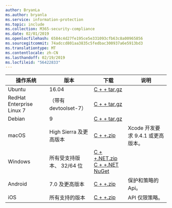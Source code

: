 ```yaml
---
author: BryanLa
ms.author: bryanla
ms.service: information-protection
ms.topic: include
ms.collection: M365-security-compliance
ms.date: 02/01/2019
ms.openlocfilehash: 6584c4d27fe195ce5e331093cfb63c8a00965856
ms.sourcegitcommit: 74adccd801aa3835c5fedbac300937a6e5913bd3
ms.translationtype: MT
ms.contentlocale: zh-CN
ms.lasthandoff: 02/19/2019
ms.locfileid: "56422833"
---
```

| 操作系统 | 版本 | 下载 | 说明 |
|------------------|----------|----------|--------|
| Ubuntu  |  16.04 | [C + + tar.gz](https://aka.ms/mipsdkbinaries) | |
| RedHat Enterprise Linux 7 | （带有 devtoolset-7） | [C + + tar.gz](https://aka.ms/mipsdkbinaries) | |
| Debian  | 9 | [C + + tar.gz](https://aka.ms/mipsdkbinaries) | |
| macOS   | High Sierra 及更高版本 | [C + +.zip](https://aka.ms/mipsdkbinaries) | Xcode 开发要求 9.4.1 或更高版本。 |
| Windows | 所有受支持版本、 32/64 位 | [C + +.NET.zip](https://aka.ms/mipsdkbinaries)<br>[C + +.NET NuGet](https://www.nuget.org/packages?q=Microsoft.InformationProtection) | |
| Android | 7.0 及更高版本 | [C + +.zip](https://aka.ms/mipsdkbinaries) | 保护和策略的 Api。 |
| iOS | 所有支持的版本 | [C + +.zip](https://aka.ms/mipsdkbinaries) | API 仅限策略。 |

